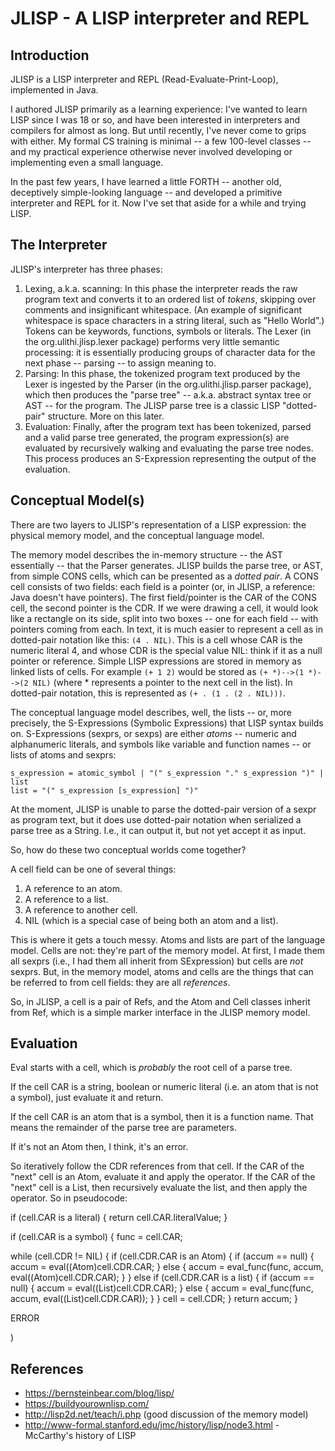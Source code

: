 # JLISP - A LISP interpreter and REPL

## Introduction

JLISP is a LISP interpreter and REPL (Read-Evaluate-Print-Loop), implemented in Java.

I authored JLISP primarily as a learning experience: I've wanted to learn LISP since I was 18 or
so, and have been interested in interpreters and compilers for almost as long. But until recently,
I've never come to grips with either. My formal CS training is minimal -- a few 100-level classes --
and my practical experience otherwise never involved developing or implementing even a small language.

In the past few years, I have learned a little FORTH -- another old, deceptively simple-looking
language -- and developed a primitive interpreter and REPL for it. Now I've set that aside for a
while and trying LISP.

## The Interpreter

JLISP's interpreter has three phases:
1. Lexing, a.k.a. scanning: In this phase the interpreter reads the raw program text and converts it
to an ordered list of *tokens*, skipping over comments and insignificant whitespace. (An example of
significant whitespace is space characters in a string literal, such as "Hello World".) Tokens can
be keywords, functions, symbols or literals. The Lexer (in the org.ulithi.jlisp.lexer package)
performs very little semantic processing: it is essentially producing groups of character data for
the next phase -- parsing -- to assign meaning to.
2. Parsing: In this phase, the tokenized program text produced by the Lexer is ingested by the Parser
(in the org.ulithi.jlisp.parser package), which then produces the "parse tree" -- a.k.a. abstract
syntax tree or AST -- for the program. The JLISP parse tree is a classic LISP "dotted-pair" structure.
More on this later.
3. Evaluation: Finally, after the program text has been tokenized, parsed and a valid parse tree
generated, the program expression(s) are evaluated by recursively walking and evaluating the parse
tree nodes. This process produces an S-Expression representing the output of the evaluation.

## Conceptual Model(s)

There are two layers to JLISP's representation of a LISP expression: the physical memory model, and
the conceptual language model.

The memory model describes the in-memory structure -- the AST essentially -- that the Parser generates.
JLISP builds the parse tree, or AST, from simple CONS cells, which can be presented as a *dotted pair*.
A CONS cell consists of two fields: each field is a pointer (or, in JLISP, a reference: Java doesn't
have pointers). The first field/pointer is the CAR of the CONS cell, the second pointer is the CDR.
If we were drawing a cell, it would look like a rectangle on its side, split into two boxes -- one
for each field -- with pointers coming from each. In text, it is much easier to represent a cell as
in dotted-pair notation like this: `(4 . NIL)`. This is a cell whose CAR is the numeric literal 4,
and whose CDR is the special value NIL: think if it as a null pointer or reference. Simple LISP
expressions are stored in memory as linked lists of cells. For example `(+ 1 2)` would be stored as
`(+ *)-->(1 *)-->(2 NIL)` (where * represents a pointer to the next cell in the list). In dotted-pair
notation, this is represented as `(+ . (1 . (2 . NIL)))`.

The conceptual language model describes, well, the lists -- or, more precisely, the S-Expressions
(Symbolic Expressions) that LISP syntax builds on. S-Expressions (sexprs, or sexps) are either
*atoms* -- numeric and alphanumeric literals, and symbols like variable and function names -- or
lists of atoms and sexprs:
```
s_expression = atomic_symbol | "(" s_expression "." s_expression ")" | list
list = "(" s_expression [s_expression] ")"
```
At the moment, JLISP is unable to parse the dotted-pair version of a sexpr as program text, but it
does use dotted-pair notation when serialized a parse tree as a String. I.e., it can output it, but
not yet accept it as input.

So, how do these two conceptual worlds come together?

A cell field can be one of several things:
1. A reference to an atom.
2. A reference to a list.
3. A reference to another cell.
4. NIL (which is a special case of being both an atom and a list).

This is where it gets a touch messy. Atoms and lists are part of the language model. Cells are not:
they're part of the memory model. At first, I made them all sexprs (i.e., I had them all inherit
from SExpression) but cells are *not* sexprs. But, in the memory model, atoms and cells are the
things that can be referred to from cell fields: they are all *references*.

So, in JLISP, a cell is a pair of Refs, and the Atom and Cell classes inherit from Ref, which
is a simple marker interface in the JLISP memory model.

## Evaluation

Eval starts with a cell, which is *probably* the root cell of a parse tree.

If the cell CAR is a string, boolean or numeric literal (i.e. an atom that is not a symbol), just
evaluate it and return.

If the cell CAR is an atom that is a symbol, then it is a function name. That means the
remainder of the parse tree are parameters.

If it's not an Atom then, I think, it's an error.

So iteratively follow the CDR references from that cell. If the CAR of the "next" cell is an
Atom, evaluate it and apply the operator. If the CAR of the "next" cell is a List, then recursively
evaluate the list, and then apply the operator. So in pseudocode:

if (cell.CAR is a literal) {
   return cell.CAR.literalValue;
}

if (cell.CAR is a symbol) {
   func = cell.CAR;

   while (cell.CDR != NIL) {
      if (cell.CDR.CAR is an Atom) {
          if (accum == null) { accum = eval((Atom)cell.CDR.CAR; }
          else { accum = eval_func(func, accum, eval((Atom)cell.CDR.CAR); }
      } else if (cell.CDR.CAR is a list) {
          if (accum == null) { accum = eval((List)cell.CDR.CAR); }
          else { accum = eval_func(func, accum, eval((List)cell.CDR.CAR)); }
      }
      cell = cell.CDR;
   }
   return accum;
}

ERROR

)

## References

* https://bernsteinbear.com/blog/lisp/
* https://buildyourownlisp.com/
* http://lisp2d.net/teach/i.php (good discussion of the memory model)
* http://www-formal.stanford.edu/jmc/history/lisp/node3.html - McCarthy's history of LISP
